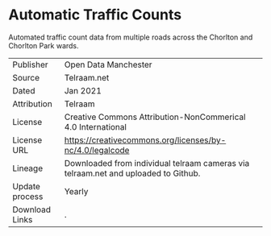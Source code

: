 # Automatic Traffic Counts
Automated traffic count data from multiple roads across the Chorlton and Chorlton Park wards.

|   |   |
|---|---|
|Publisher|Open Data Manchester|
|Source|Telraam.net|
|Dated|Jan 2021|
|Attribution|Telraam|
|License|Creative Commons Attribution-NonCommerical 4.0 International|
|License URL|https://creativecommons.org/licenses/by-nc/4.0/legalcode|
|Lineage|Downloaded from individual telraam cameras via telraam.net and uploaded to Github.|
|Update process|Yearly|
|Download Links|.|